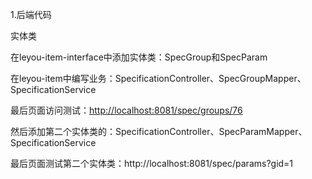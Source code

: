 1.后端代码

实体类

在leyou-item-interface中添加实体类：SpecGroup和SpecParam

在leyou-item中编写业务：SpecificationController、SpecGroupMapper、SpecificationService

最后页面访问测试：<http://localhost:8081/spec/groups/76>

然后添加第二个实体类的：SpecificationController、SpecParamMapper、SpecificationService

最后页面测试第二个实体类：http://localhost:8081/spec/params?gid=1




